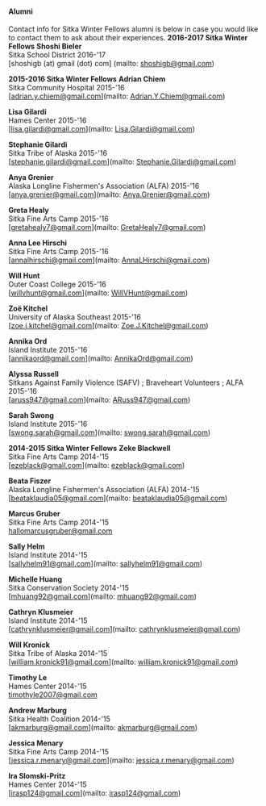 #### Alumni

Contact info for Sitka Winter Fellows alumni is below in case you would like to contact them to ask about their experiences.
**2016-2017 Sitka Winter Fellows** 
**Shoshi Bieler**  
Sitka School District 2016-'17  
[shoshigb (at) gmail (dot) com] (mailto: shoshigb@gmail.com)

**2015-2016 Sitka Winter Fellows**
**Adrian Chiem**  
Sitka Community Hospital 2015-'16  
[adrian.y.chiem@gmail.com](mailto: Adrian.Y.Chiem@gmail.com)

**Lisa Gilardi**  
Hames Center 2015-'16  
[lisa.gilardi@gmail.com](mailto: Lisa.Gilardi@gmail.com)

**Stephanie Gilardi**  
Sitka Tribe of Alaska 2015-'16  
[stephanie.gilardi@gmail.com](mailto: Stephanie.Gilardi@gmail.com)

**Anya Grenier**  
Alaska Longline Fishermen's Association (ALFA) 2015-'16  
[anya.grenier@gmail.com](mailto: Anya.Grenier@gmail.com)

**Greta Healy**  
Sitka Fine Arts Camp 2015-'16  
[gretahealy7@gmail.com](mailto: GretaHealy7@gmail.com)

**Anna Lee Hirschi**  
Sitka Fine Arts Camp 2015-'16  
[annalhirschi@gmail.com](mailto: AnnaLHirschi@gmail.com)

**Will Hunt**  
Outer Coast College 2015-'16  
[willvhunt@gmail.com](mailto: WillVHunt@gmail.com)

**Zoë Kitchel**  
University of Alaska Southeast 2015-'16  
[zoe.j.kitchel@gmail.com](mailto: Zoe.J.Kitchel@gmail.com)

**Annika Ord**  
Island Institute 2015-'16  
[annikaord@gmail.com](mailto: AnnikaOrd@gmail.com)

**Alyssa Russell**  
Sitkans Against Family Violence (SAFV) ; Braveheart Volunteers ; ALFA  2015-'16  
[aruss947@gmail.com](mailto: ARuss947@gmail.com)

**Sarah Swong**  
Island Institute 2015-'16  
[swong.sarah@gmail.com](mailto: swong.sarah@gmail.com)

**2014-2015 Sitka Winter Fellows** 
**Zeke Blackwell**  
Sitka Fine Arts Camp 2014-'15  
[ezeblack@gmail.com](mailto: ezeblack@gmail.com)

**Beata Fiszer**  
Alaska Longline Fishermen's Association (ALFA) 2014-'15  
[beataklaudia05@gmail.com](mailto: beataklaudia05@gmail.com)

**Marcus Gruber**  
Sitka Fine Arts Camp 2014-'15  
[hallomarcusgruber@gmail.com](mailto:hallomarcusgruber@gmail.com)

**Sally Helm**  
Island Institute 2014-'15  
[sallyhelm91@gmail.com](mailto: sallyhelm91@gmail.com)

**Michelle Huang**  
Sitka Conservation Society 2014-'15  
[mhuang92@gmail.com](mailto: mhuang92@gmail.com)

**Cathryn Klusmeier**  
Island Institute 2014-'15  
[cathrynklusmeier@gmail.com](mailto: cathrynklusmeier@gmail.com)

**Will Kronick**  
Sitka Tribe of Alaska 2014-'15  
[william.kronick91@gmail.com](mailto: william.kronick91@gmail.com)

**Timothy Le**  
Hames Center 2014-'15  
[timothyle2007@gmail.com](mailto:timothyle2007@gmail.com)

**Andrew Marburg**  
Sitka Health Coalition 2014-'15  
[akmarburg@gmail.com](mailto: akmarburg@gmail.com)

**Jessica Menary**  
Sitka Fine Arts Camp 2014-'15  
[jessica.r.menary@gmail.com](mailto: jessica.r.menary@gmail.com)

**Ira Slomski-Pritz**  
Hames Center 2014-'15  
[irasp124@gmail.com](mailto: irasp124@gmail.com)

























